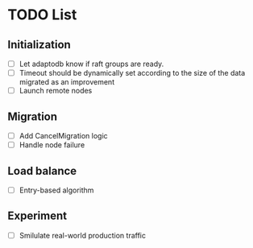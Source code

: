 # TODO List

## Initialization
- [ ] Let adaptodb know if raft groups are ready.
- [ ] Timeout should be dynamically set according to the size of the data migrated as an improvement
- [ ] Launch remote nodes

## Migration
- [ ] Add CancelMigration logic
- [ ] Handle node failure

## Load balance
- [ ] Entry-based algorithm

## Experiment
- [ ] Smilulate real-world production traffic